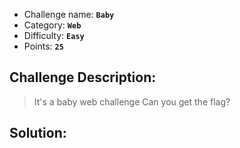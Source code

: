 - Challenge name: **`Baby`**
- Category: **`Web`**
- Difficulty: **`Easy`**
- Points: **`25`**

## Challenge Description:
> It's a baby web challenge
Can you get the flag?


## Solution: 
